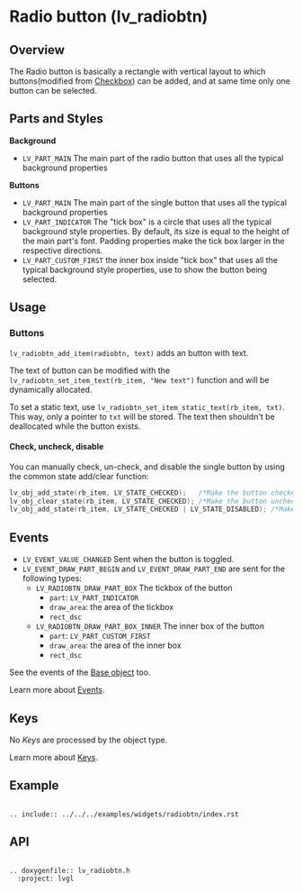 # Radio button (lv_radiobtn)

## Overview
The Radio button is basically a rectangle with vertical layout to which buttons(modified from [Checkbox](/widgets/core/checkbox)) can be added, and at same time only one button can be selected.

## Parts and Styles

**Background**
- `LV_PART_MAIN` The main part of the radio button that uses all the typical background properties

**Buttons**
- `LV_PART_MAIN` The main part of the single button that uses all the typical background properties
- `LV_PART_INDICATOR` The "tick box" is a circle that uses all the typical background style properties.
By default, its size is equal to the height of the main part's font. Padding properties make the tick box larger in the respective directions.
- `LV_PART_CUSTOM_FIRST` the inner box inside "tick box" that uses all the typical background style properties, use to show the button being selected.

## Usage

### Buttons
`lv_radiobtn_add_item(radiobtn, text)` adds an button with text.

The text of button can be modified with the `lv_radiobtn_set_item_text(rb_item, "New text")` function and will be dynamically allocated.

To set a static text,
use `lv_radiobtn_set_item_static_text(rb_item, txt)`. This way, only a pointer to `txt` will be stored. The text then shouldn't be deallocated while the button exists.

#### Check, uncheck, disable
You can manually check, un-check, and disable the single button by using the common state add/clear function:
```c
lv_obj_add_state(rb_item, LV_STATE_CHECKED);   /*Make the button checked*/
lv_obj_clear_state(rb_item, LV_STATE_CHECKED); /*Make the button unchecked*/
lv_obj_add_state(rb_item, LV_STATE_CHECKED | LV_STATE_DISABLED); /*Make the button checked and disabled*/
```

## Events
- `LV_EVENT_VALUE_CHANGED` Sent when the button is toggled.
- `LV_EVENT_DRAW_PART_BEGIN` and `LV_EVENT_DRAW_PART_END` are sent for the following types:
    - `LV_RADIOBTN_DRAW_PART_BOX` The tickbox of the button
        - `part`: `LV_PART_INDICATOR`
        - `draw_area`: the area of the tickbox
        - `rect_dsc`
    - `LV_RADIOBTN_DRAW_PART_BOX_INNER` The inner box of the button
        - `part`: `LV_PART_CUSTOM_FIRST`
        - `draw_area`: the area of the inner box
        - `rect_dsc`

See the events of the [Base object](/widgets/obj) too.

Learn more about [Events](/overview/event).

## Keys
No *Keys* are processed by the object type.

Learn more about [Keys](/overview/indev).

## Example

```eval_rst

.. include:: ../../../examples/widgets/radiobtn/index.rst

```

## API

```eval_rst

.. doxygenfile:: lv_radiobtn.h
  :project: lvgl

```
